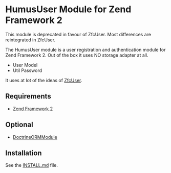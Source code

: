 # HumusUser Module for Zend Framework 2

This module is deprecated in favour of ZfcUser. Most differences are reintegrated in ZfcUser.

The HumusUser module is a user registration and authentication module for Zend Framework 2.
Out of the box it uses NO storage adapter at all.

  - User Model
  - Util Password

  It uses at lot of the ideas of [ZfcUser](https://github.com/ZF-Commons/ZfcUser).

## Requirements
  - [Zend Framework 2](http://www.github.com/zendframework/zf2)

## Optional
  - [DoctrineORMModule](https://github.com/doctrine/DoctrineORMModule)

## Installation
See the [INSTALL.md](http://www.github.com/prolic/HumusUser/tree/master/docs/INSTALL.md) file.